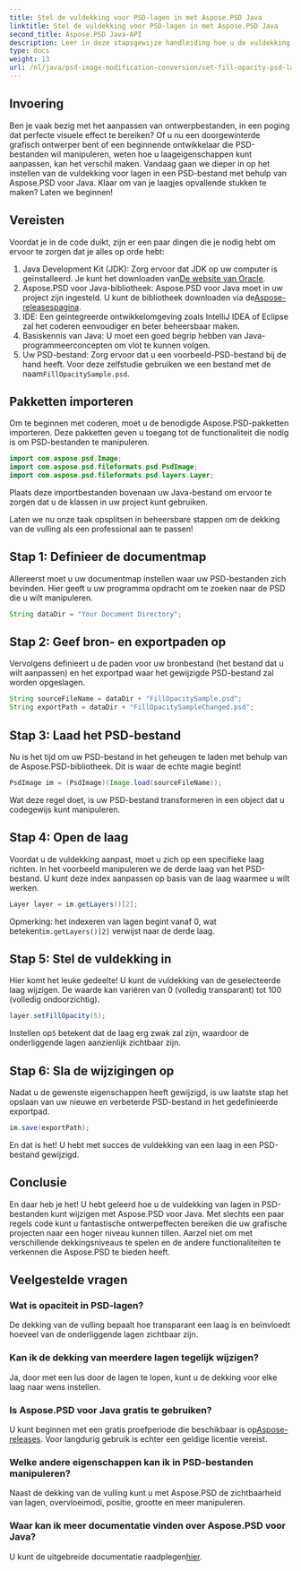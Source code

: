 ```yaml
---
title: Stel de vuldekking voor PSD-lagen in met Aspose.PSD Java
linktitle: Stel de vuldekking voor PSD-lagen in met Aspose.PSD Java
second_title: Aspose.PSD Java-API
description: Leer in deze stapsgewijze handleiding hoe u de vuldekking voor PSD-lagen instelt met Aspose.PSD voor Java. Verbeter uw grafische ontwerpprojecten efficiënt.
type: docs
weight: 13
url: /nl/java/psd-image-modification-conversion/set-fill-opacity-psd-layers/
---
```

## Invoering
Ben je vaak bezig met het aanpassen van ontwerpbestanden, in een poging dat perfecte visuele effect te bereiken? Of u nu een doorgewinterde grafisch ontwerper bent of een beginnende ontwikkelaar die PSD-bestanden wil manipuleren, weten hoe u laageigenschappen kunt aanpassen, kan het verschil maken. Vandaag gaan we dieper in op het instellen van de vuldekking voor lagen in een PSD-bestand met behulp van Aspose.PSD voor Java. Klaar om van je laagjes opvallende stukken te maken? Laten we beginnen!
## Vereisten
Voordat je in de code duikt, zijn er een paar dingen die je nodig hebt om ervoor te zorgen dat je alles op orde hebt:
1.  Java Development Kit (JDK): Zorg ervoor dat JDK op uw computer is geïnstalleerd. Je kunt het downloaden van[De website van Oracle](https://www.oracle.com/java/technologies/javase-downloads.html).
2.  Aspose.PSD voor Java-bibliotheek: Aspose.PSD voor Java moet in uw project zijn ingesteld. U kunt de bibliotheek downloaden via de[Aspose-releasespagina](https://releases.aspose.com/psd/java/).
3. IDE: Een geïntegreerde ontwikkelomgeving zoals IntelliJ IDEA of Eclipse zal het coderen eenvoudiger en beter beheersbaar maken.
4. Basiskennis van Java: U moet een goed begrip hebben van Java-programmeerconcepten om vlot te kunnen volgen.
5.  Uw PSD-bestand: Zorg ervoor dat u een voorbeeld-PSD-bestand bij de hand heeft. Voor deze zelfstudie gebruiken we een bestand met de naam`FillOpacitySample.psd`.
## Pakketten importeren
Om te beginnen met coderen, moet u de benodigde Aspose.PSD-pakketten importeren. Deze pakketten geven u toegang tot de functionaliteit die nodig is om PSD-bestanden te manipuleren.
```java
import com.aspose.psd.Image;
import com.aspose.psd.fileformats.psd.PsdImage;
import com.aspose.psd.fileformats.psd.layers.Layer;
```
Plaats deze importbestanden bovenaan uw Java-bestand om ervoor te zorgen dat u de klassen in uw project kunt gebruiken.

Laten we nu onze taak opsplitsen in beheersbare stappen om de dekking van de vulling als een professional aan te passen!
## Stap 1: Definieer de documentmap
Allereerst moet u uw documentmap instellen waar uw PSD-bestanden zich bevinden. Hier geeft u uw programma opdracht om te zoeken naar de PSD die u wilt manipuleren.
```java
String dataDir = "Your Document Directory";
```
## Stap 2: Geef bron- en exportpaden op
Vervolgens definieert u de paden voor uw bronbestand (het bestand dat u wilt aanpassen) en het exportpad waar het gewijzigde PSD-bestand zal worden opgeslagen.
```java
String sourceFileName = dataDir + "FillOpacitySample.psd";
String exportPath = dataDir + "FillOpacitySampleChanged.psd";
```
## Stap 3: Laad het PSD-bestand
Nu is het tijd om uw PSD-bestand in het geheugen te laden met behulp van de Aspose.PSD-bibliotheek. Dit is waar de echte magie begint!
```java
PsdImage im = (PsdImage)(Image.load(sourceFileName));
```
Wat deze regel doet, is uw PSD-bestand transformeren in een object dat u codegewijs kunt manipuleren.
## Stap 4: Open de laag
Voordat u de vuldekking aanpast, moet u zich op een specifieke laag richten. In het voorbeeld manipuleren we de derde laag van het PSD-bestand. U kunt deze index aanpassen op basis van de laag waarmee u wilt werken.
```java
Layer layer = im.getLayers()[2];
```
 Opmerking: het indexeren van lagen begint vanaf 0, wat betekent`im.getLayers()[2]` verwijst naar de derde laag.
## Stap 5: Stel de vuldekking in
Hier komt het leuke gedeelte! U kunt de vuldekking van de geselecteerde laag wijzigen. De waarde kan variëren van 0 (volledig transparant) tot 100 (volledig ondoorzichtig).
```java
layer.setFillOpacity(5);
```
 Instellen op`5` betekent dat de laag erg zwak zal zijn, waardoor de onderliggende lagen aanzienlijk zichtbaar zijn.
## Stap 6: Sla de wijzigingen op
Nadat u de gewenste eigenschappen heeft gewijzigd, is uw laatste stap het opslaan van uw nieuwe en verbeterde PSD-bestand in het gedefinieerde exportpad.
```java
im.save(exportPath);
```
En dat is het! U hebt met succes de vuldekking van een laag in een PSD-bestand gewijzigd.
## Conclusie
En daar heb je het! U hebt geleerd hoe u de vuldekking van lagen in PSD-bestanden kunt wijzigen met Aspose.PSD voor Java. Met slechts een paar regels code kunt u fantastische ontwerpeffecten bereiken die uw grafische projecten naar een hoger niveau kunnen tillen. Aarzel niet om met verschillende dekkingsniveaus te spelen en de andere functionaliteiten te verkennen die Aspose.PSD te bieden heeft.
## Veelgestelde vragen
### Wat is opaciteit in PSD-lagen?
De dekking van de vulling bepaalt hoe transparant een laag is en beïnvloedt hoeveel van de onderliggende lagen zichtbaar zijn.
### Kan ik de dekking van meerdere lagen tegelijk wijzigen?
Ja, door met een lus door de lagen te lopen, kunt u de dekking voor elke laag naar wens instellen.
### Is Aspose.PSD voor Java gratis te gebruiken?
 U kunt beginnen met een gratis proefperiode die beschikbaar is op[Aspose-releases](https://releases.aspose.com/). Voor langdurig gebruik is echter een geldige licentie vereist.
### Welke andere eigenschappen kan ik in PSD-bestanden manipuleren?
Naast de dekking van de vulling kunt u met Aspose.PSD de zichtbaarheid van lagen, overvloeimodi, positie, grootte en meer manipuleren.
### Waar kan ik meer documentatie vinden over Aspose.PSD voor Java?
 U kunt de uitgebreide documentatie raadplegen[hier](https://reference.aspose.com/psd/java/).